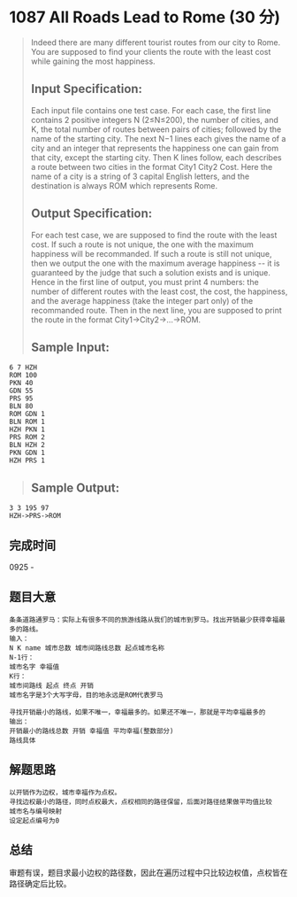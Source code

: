# 1087 All Roads Lead to Rome (30 分)  
> Indeed there are many different tourist routes from our city to Rome. You are supposed to find your clients the route with the least cost while gaining the most happiness.  
> ## Input Specification:  
> Each input file contains one test case. For each case, the first line contains 2 positive integers N (2≤N≤200), the number of cities, and K, the total number of routes between pairs of cities; followed by the name of the starting city. The next N−1 lines each gives the name of a city and an integer that represents the happiness one can gain from that city, except the starting city. Then K lines follow, each describes a route between two cities in the format City1 City2 Cost. Here the name of a city is a string of 3 capital English letters, and the destination is always ROM which represents Rome.  
> ## Output Specification:  
> For each test case, we are supposed to find the route with the least cost. If such a route is not unique, the one with the maximum happiness will be recommanded. If such a route is still not unique, then we output the one with the maximum average happiness -- it is guaranteed by the judge that such a solution exists and is unique.  
> Hence in the first line of output, you must print 4 numbers: the number of different routes with the least cost, the cost, the happiness, and the average happiness (take the integer part only) of the recommanded route. Then in the next line, you are supposed to print the route in the format City1->City2->...->ROM.  
> ## Sample Input:
```
6 7 HZH
ROM 100
PKN 40
GDN 55
PRS 95
BLN 80
ROM GDN 1
BLN ROM 1
HZH PKN 1
PRS ROM 2
BLN HZH 2
PKN GDN 1
HZH PRS 1
```  
> ## Sample Output:
```
3 3 195 97
HZH->PRS->ROM
```
## 完成时间
0925 - 
## 题目大意
```
条条道路通罗马：实际上有很多不同的旅游线路从我们的城市到罗马。找出开销最少获得幸福最多的路线。
输入：
N K name 城市总数 城市间路线总数 起点城市名称
N-1行：
城市名字 幸福值
K行：
城市间路线 起点 终点 开销
城市名字是3个大写字母，目的地永远是ROM代表罗马

寻找开销最小的路线，如果不唯一，幸福最多的。如果还不唯一，那就是平均幸福最多的
输出：
开销最小的路线总数 开销 幸福值 平均幸福(整数部分)
路线具体
```
## 解题思路
```
以开销作为边权，城市幸福作为点权。
寻找边权最小的路径，同时点权最大，点权相同的路径保留，后面对路径结果做平均值比较
城市名与编号映射
设定起点编号为0
```
## 总结
审题有误，题目求最小边权的路径数，因此在遍历过程中只比较边权值，点权皆在路径确定后比较。